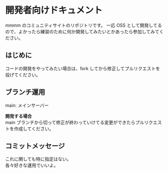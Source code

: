 # 開発者向けドキュメント

mmmm のコミュニティサイトのリポジトリです。
一応 OSS として開発してるので、よかったら練習のために何か開発してみたいとかあったら参加してみてください。

## はじめに

コードの開発をやってみたい場合は、fork してから修正してプルリクエストを投げてください。

## ブランチ運用

main: メインサーバー

**開発する場合** \
main ブランチから切って修正が終わっていけてる変更ができたらプルリクエストを作成してください。

## コミットメッセージ

これに関しても特に指定はない。\
各々好きな運用でいいよ。
